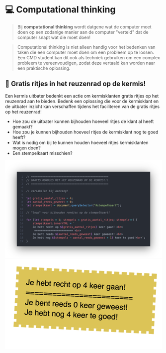 # 💻 Computational thinking

> Bij **computational thinking** wordt datgene wat de computer moet doen op een zodanige manier aan de computer "verteld" dat de computer snapt wat die moet doen!

> Computational thinking is niet alleen handig voor het bedenken van taken die een computer moet doen om een probleem op te lossen. Een CMD student kan dit ook als techniek gebruiken om een complex probleem te vereenvoudigen, zodat deze vertaald kan worden naar een praktische oplossing.

## 🎢 Gratis ritjes in het reuzenrad op de kermis!

Een kermis uitbater bedenkt een actie om kermisklanten gratis ritjes op het reuzenrad aan te bieden. Bedenk een oplossing die voor de kermisklant en de uitbater inzicht kan verschaffen tijdens het faciliteren van de gratis ritjes op het reuzenrad!

- Hoe zou de uitbater kunnen bijhouden hoeveel ritjes de klant al heeft gemaakt?
- Hoe zou je kunnen bijhouden hoeveel ritjes de kermisklant nog te goed heeft?
- Wat is nodig om bij te kunnen houden hoeveel ritjes kermisklanten mogen doen?
- Een stempelkaart misschien?

![alt text](images/probleem_omzetten_naar_een_oplossing.png)
![alt text](images/stempelkaart.png)
